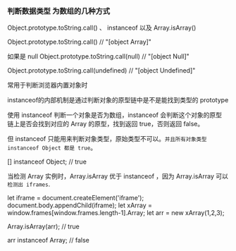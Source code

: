 <!--
 * @Author: hcs
 * @Date: 2023-03-29 15:20:21
 * @LastEditTime: 2023-03-29 15:25:13
 * @LastEditors: Do not edit
 * @Description: Modify here please
 * @FilePath: \git_program\FEStudy\Javascript\Array.isArray判断数组的问题.md
-->
### 判断数据类型 为数组的几种方式

Object.prototype.toString.call() 、 instanceof 以及 Array.isArray()

Object.prototype.toString.call() // "[object Array]"

如果是 null 
Object.prototype.toString.call(null) // "[object Null]"

Object.prototype.toString.call(undefined) // "[object Undefined]"

常用于判断浏览器内置对象时



instanceof的内部机制是通过判断对象的原型链中是不是能找到类型的 prototype

使用 instanceof 判断一个对象是否为数组，instanceof 会判断这个对象的原型 链上是否会找到对应的 Array 的原型，找到返回 true，否则返回 false。

但 instanceof 只能用来判断对象类型，原始类型不可以。`并且所有对象类型 instanceof Object 都是 true`。 

[] instanceof Object; // true

当检测 Array 实例时，Array.isArray 优于 instanceof ，因为 Array.isArray 可以 `检测出 iframes`.

let  iframe = document.createElement('iframe'); 
document.body.appendChild(iframe);
let xArray = window.frames[window.frames.length-1].Array;
let arr = new xArray(1,2,3);

Array.isArray(arr); // true

arr instanceof Array; // false